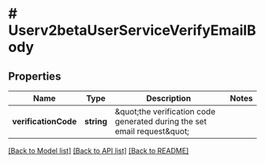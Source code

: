 # # Userv2betaUserServiceVerifyEmailBody

## Properties

Name | Type | Description | Notes
------------ | ------------- | ------------- | -------------
**verificationCode** | **string** | \&quot;the verification code generated during the set email request\&quot; |

[[Back to Model list]](../../README.md#models) [[Back to API list]](../../README.md#endpoints) [[Back to README]](../../README.md)
